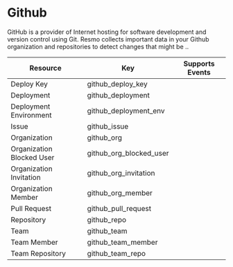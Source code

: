 # Github

GitHub is a provider of Internet hosting for software development and version control using Git. Resmo collects important data in your Github organization and repositories to detect changes that might be ..

| Resource | Key | Supports Events |
| --- | --- | --- |
| Deploy Key | github\_deploy\_key |  |
| Deployment | github\_deployment |  |
| Deployment Environment | github\_deployment\_env |  |
| Issue | github\_issue |  |
| Organization | github\_org |  |
| Organization Blocked User | github\_org\_blocked\_user |  |
| Organization Invitation | github\_org\_invitation |  |
| Organization Member | github\_org\_member |  |
| Pull Request | github\_pull\_request |  |
| Repository | github\_repo |  |
| Team | github\_team |  |
| Team Member | github\_team\_member |  |
| Team Repository | github\_team\_repo |  |

